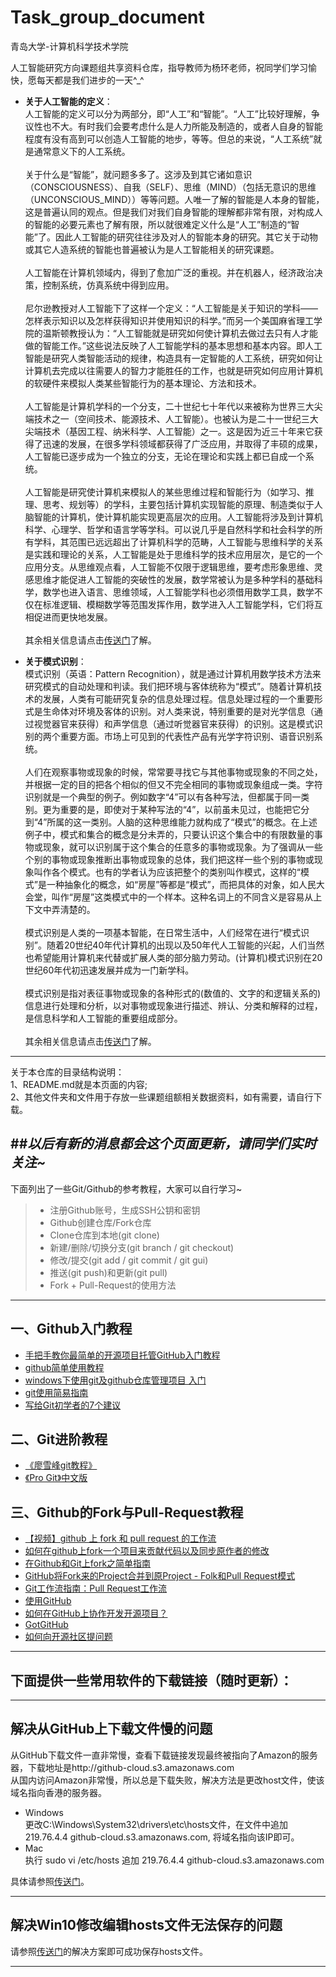 # Task_group_document
青岛大学-计算机科学技术学院

人工智能研究方向课题组共享资料仓库，指导教师为杨环老师，祝同学们学习愉快，愿每天都是我们进步的一天^_^<br>

- **关于人工智能的定义**：<br>
人工智能的定义可以分为两部分，即“人工”和“智能”。“人工”比较好理解，争议性也不大。有时我们会要考虑什么是人力所能及制造的，或者人自身的智能程度有没有高到可以创造人工智能的地步，等等。但总的来说，“人工系统”就是通常意义下的人工系统。<br><br>
关于什么是“智能”，就问题多多了。这涉及到其它诸如意识（CONSCIOUSNESS）、自我（SELF）、思维（MIND）（包括无意识的思维（UNCONSCIOUS_MIND））等等问题。人唯一了解的智能是人本身的智能，这是普遍认同的观点。但是我们对我们自身智能的理解都非常有限，对构成人的智能的必要元素也了解有限，所以就很难定义什么是“人工”制造的“智能”了。因此人工智能的研究往往涉及对人的智能本身的研究。其它关于动物或其它人造系统的智能也普遍被认为是人工智能相关的研究课题。<br><br>
人工智能在计算机领域内，得到了愈加广泛的重视。并在机器人，经济政治决策，控制系统，仿真系统中得到应用。<br><br>
尼尔逊教授对人工智能下了这样一个定义：“人工智能是关于知识的学科――怎样表示知识以及怎样获得知识并使用知识的科学。”而另一个美国麻省理工学院的温斯顿教授认为：“人工智能就是研究如何使计算机去做过去只有人才能做的智能工作。”这些说法反映了人工智能学科的基本思想和基本内容。即人工智能是研究人类智能活动的规律，构造具有一定智能的人工系统，研究如何让计算机去完成以往需要人的智力才能胜任的工作，也就是研究如何应用计算机的软硬件来模拟人类某些智能行为的基本理论、方法和技术。<br><br>
人工智能是计算机学科的一个分支，二十世纪七十年代以来被称为世界三大尖端技术之一（空间技术、能源技术、人工智能）。也被认为是二十一世纪三大尖端技术（基因工程、纳米科学、人工智能）之一。这是因为近三十年来它获得了迅速的发展，在很多学科领域都获得了广泛应用，并取得了丰硕的成果，人工智能已逐步成为一个独立的分支，无论在理论和实践上都已自成一个系统。<br><br>
人工智能是研究使计算机来模拟人的某些思维过程和智能行为（如学习、推理、思考、规划等）的学科，主要包括计算机实现智能的原理、制造类似于人脑智能的计算机，使计算机能实现更高层次的应用。人工智能将涉及到计算机科学、心理学、哲学和语言学等学科。可以说几乎是自然科学和社会科学的所有学科，其范围已远远超出了计算机科学的范畴，人工智能与思维科学的关系是实践和理论的关系，人工智能是处于思维科学的技术应用层次，是它的一个应用分支。从思维观点看，人工智能不仅限于逻辑思维，要考虑形象思维、灵感思维才能促进人工智能的突破性的发展，数学常被认为是多种学科的基础科学，数学也进入语言、思维领域，人工智能学科也必须借用数学工具，数学不仅在标准逻辑、模糊数学等范围发挥作用，数学进入人工智能学科，它们将互相促进而更快地发展。<br><br>
  其余相关信息请点击[传送门][1]了解。
  
- **关于模式识别**：<br>
  模式识别（英语：Pattern Recognition），就是通过计算机用数学技术方法来研究模式的自动处理和判读。我们把环境与客体统称为“模式”。随着计算机技术的发展，人类有可能研究复杂的信息处理过程。信息处理过程的一个重要形式是生命体对环境及客体的识别。对人类来说，特别重要的是对光学信息（通过视觉器官来获得）和声学信息（通过听觉器官来获得）的识别。这是模式识别的两个重要方面。市场上可见到的代表性产品有光学字符识别、语音识别系统。<br><br>
  人们在观察事物或现象的时候，常常要寻找它与其他事物或现象的不同之处，并根据一定的目的把各个相似的但又不完全相同的事物或现象组成一类。字符识别就是一个典型的例子。例如数字“4”可以有各种写法，但都属于同一类别。更为重要的是，即使对于某种写法的“4”，以前虽未见过，也能把它分到“4”所属的这一类别。人脑的这种思维能力就构成了“模式”的概念。在上述例子中，模式和集合的概念是分未弄的，只要认识这个集合中的有限数量的事物或现象，就可以识别属于这个集合的任意多的事物或现象。为了强调从一些个别的事物或现象推断出事物或现象的总体，我们把这样一些个别的事物或现象叫作各个模式。也有的学者认为应该把整个的类别叫作模式，这样的“模式”是一种抽象化的概念，如“房屋”等都是“模式”，而把具体的对象，如人民大会堂，叫作“房屋”这类模式中的一个样本。这种名词上的不同含义是容易从上下文中弄淸楚的。<br><br>
  模式识别是人类的一项基本智能，在日常生活中，人们经常在进行“模式识别”。随着20世纪40年代计算机的出现以及50年代人工智能的兴起，人们当然也希望能用计算机来代替或扩展人类的部分脑力劳动。(计算机)模式识别在20世纪60年代初迅速发展并成为一门新学科。<br><br>
  模式识别是指对表征事物或现象的各种形式的(数值的、文字的和逻辑关系的)信息进行处理和分析，以对事物或现象进行描述、辨认、分类和解释的过程，是信息科学和人工智能的重要组成部分。<br><br>
  其余相关信息请点击[传送门][2]了解。
 ---------------------------
  关于本仓库的目录结构说明：<br>
1、README.md就是本页面的内容;<br>
2、其他文件夹和文件用于存放一些课题组额相关数据资料，如有需要，请自行下载。<br>

##*以后有新的消息都会这个页面更新，请同学们实时关注~*
 ----------------------------
 下面列出了一些Git/Github的参考教程，大家可以自行学习~<br>
> * 注册Github账号，生成SSH公钥和密钥
> * Github创建仓库/Fork仓库
> * Clone仓库到本地(git clone)
> * 新建/删除/切换分支(git branch / git checkout)
> * 修改/提交(git add / git commit / git gui)
> * 推送(git push)和更新(git pull)
> * Fork + Pull-Request的使用方法
--------------------------------
 ## 一、Github入门教程
- [手把手教你最简单的开源项目托管GitHub入门教程][3]
- [github简单使用教程][4]
- [windows下使用git及github仓库管理项目 入门][5]
- [git使用简易指南][6]
- [写给Git初学者的7个建议][7]

## 二、Git进阶教程
 - [《廖雪峰git教程》][8]
 - [《Pro Git》中文版][9]

## 三、Github的Fork与Pull-Request教程
- [【视频】github 上 fork 和 pull request 的工作流][10]
- [如何在github上fork一个项目来贡献代码以及同步原作者的修改][11]
- [在Github和Git上fork之简单指南][12]
- [GitHub将Fork来的Project合并到原Project - Folk和Pull Request模式][13]
- [Git工作流指南：Pull Request工作流][14]
- [使用GitHub][15]
- [如何在GitHub上协作开发开源项目？][16]
- [GotGitHub][17]
- [如何向开源社区提问题][18]
-----------------------------------
## 下面提供一些常用软件的下载链接（随时更新）：
  
  
  ----------------------
## 解决从GitHub上下载文件慢的问题<br>
从GitHub下载文件一直非常慢，查看下载链接发现最终被指向了Amazon的服务器，下载地址是http://github-cloud.s3.amazonaws.com<br>
从国内访问Amazon非常慢，所以总是下载失败，解决方法是更改host文件，使该域名指向香港的服务器。<br>
- Windows<br>
更改C:\Windows\System32\drivers\etc\hosts文件，在文件中追加219.76.4.4 github-cloud.s3.amazonaws.com, 将域名指向该IP即可。<br>
- Mac<br>
执行 sudo vi /etc/hosts 追加 219.76.4.4 github-cloud.s3.amazonaws.com<br>

具体请参照[传送门][19]。

-------------------------
## 解决Win10修改编辑hosts文件无法保存的问题<br>
请参照[传送门][20]的解决方案即可成功保存hosts文件。

  ----------------------
  [1]:https://baike.baidu.com/item/%E4%BA%BA%E5%B7%A5%E6%99%BA%E8%83%BD/9180?fr=aladdin
  [2]:https://baike.baidu.com/item/%E6%A8%A1%E5%BC%8F%E8%AF%86%E5%88%AB/295301?fr=aladdin
  [3]:http://jingyan.baidu.com/article/f7ff0bfc7181492e27bb1360.html
  [4]:http://wuyuans.com/2012/05/github-simple-tutorial/
  [5]:http://blog.sina.com.cn/s/blog_700aa8830101kdp3.html
  [6]:http://www.bootcss.com/p/git-guide/
  [7]:http://blog.jobbole.com/50603/
  [8]:http://www.liaoxuefeng.com/wiki/0013739516305929606dd18361248578c67b8067c8c017b000
  [9]:http://git.oschina.net/progit/index.html
  [10]:http://happycasts.net/episodes/37
  [11]:http://www.360doc.com/content/13/0410/18/2569758_277424931.shtml
  [12]:http://linux.cn/article-4292-1-rss.html
  [13]:http://www.tuicool.com/articles/ZnERVn
  [14]:http://blog.jobbole.com/76854/
  [15]:http://www.liaoxuefeng.com/wiki/0013739516305929606dd18361248578c67b8067c8c017b000/00137628548491051ccfaef0ccb470894c858999603fedf000
  [16]:http://www.tuicool.com/articles/eE7bE3
  [17]:http://www.worldhello.net/gotgithub/index.html
  [18]:https://github.com/seajs/seajs/issues/545
  [19]: https://blog.csdn.net/u013360850/article/details/77145661
  [20]:https://jingyan.baidu.com/article/624e7459b194f134e8ba5a8e.html
